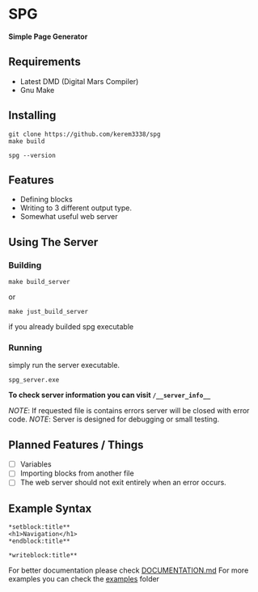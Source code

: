 # SPG

**Simple Page Generator**

## Requirements
* Latest DMD (Digital Mars Compiler)
* Gnu Make

## Installing

```shell
git clone https://github.com/kerem3338/spg
make build

spg --version
```

## Features
* Defining blocks
* Writing to 3 different output type.
* Somewhat useful web server

## Using The Server
### Building
```shell
make build_server
```
or
```shell
make just_build_server
```
if you already builded spg executable

### Running
simply run the server executable.

    spg_server.exe
    
**To check server information you can visit `/__server_info__`**

*NOTE*: If requested file is contains errors server will be closed with error code.
*NOTE*: Server is designed for debugging or small testing.

## Planned Features / Things
- [ ] Variables
- [ ] Importing blocks from another file
- [ ] The web server should not exit entirely when an error occurs.

## Example Syntax

    *setblock:title**
    <h1>Navigation</h1>
    *endblock:title**
    
    *writeblock:title**


For better documentation please check [DOCUMENTATION.md](DOCUMENTATION.md) 
For more examples you can check the [examples](./examples) folder